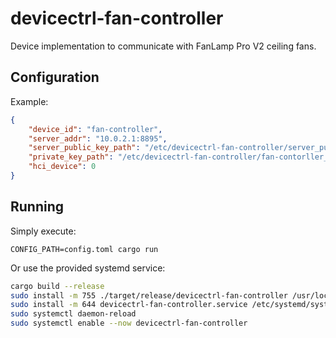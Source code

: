 # devicectrl-fan-controller

Device implementation to communicate with FanLamp Pro V2 ceiling fans.

## Configuration

Example:

```json
{
    "device_id": "fan-controller",
    "server_addr": "10.0.2.1:8895",
    "server_public_key_path": "/etc/devicectrl-fan-controller/server_public.der",
    "private_key_path": "/etc/devicectrl-fan-controller/fan-contorller_private.der",
    "hci_device": 0
}
```

## Running

Simply execute:

`CONFIG_PATH=config.toml cargo run`

Or use the provided systemd service:

```bash
cargo build --release
sudo install -m 755 ./target/release/devicectrl-fan-controller /usr/local/bin/
sudo install -m 644 devicectrl-fan-controller.service /etc/systemd/system/
sudo systemctl daemon-reload
sudo systemctl enable --now devicectrl-fan-controller
```
